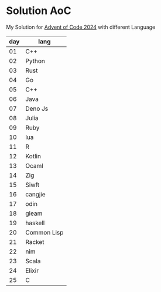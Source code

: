 # Solution AoC

My Solution for [Advent of Code 2024](https://adventofcode.com/2024)
with different Language

| day | lang        |
| --- | ----------- |
| 01  | C++         |
| 02  | Python      |
| 03  | Rust        |
| 04  | Go          |
| 05  | C++         |
| 06  | Java        |
| 07  | Deno Js     |
| 08  | Julia       |
| 09  | Ruby        |
| 10  | lua         |
| 11  | R           |
| 12  | Kotlin      |
| 13  | Ocaml       |
| 14  | Zig         |
| 15  | Siwft       |
| 16  | cangjie     |
| 17  | odin        |
| 18  | gleam       |
| 19  | haskell     |
| 20  | Common Lisp |
| 21  | Racket      |
| 22  | nim         |
| 23  | Scala       |
| 24  | Elixir      |
| 25  | C           |
